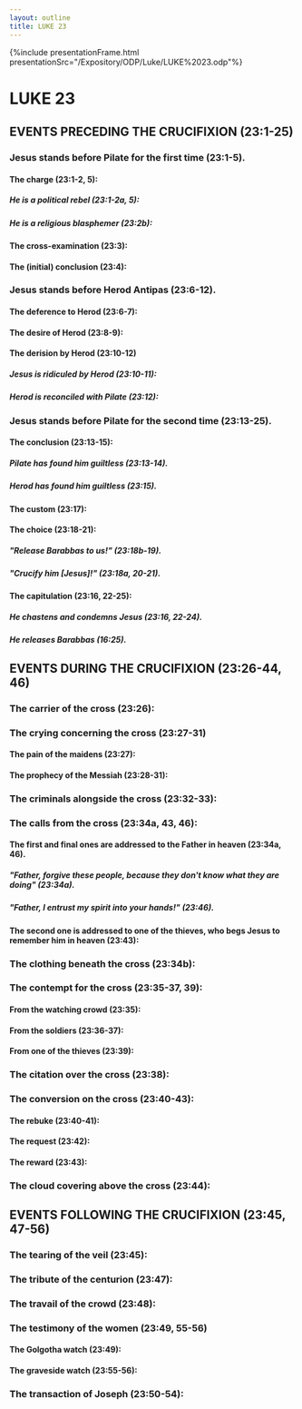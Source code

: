 ```yaml
---
layout: outline
title: LUKE 23
---
```

{%include presentationFrame.html presentationSrc="/Expository/ODP/Luke/LUKE%2023.odp"%}

# LUKE 23
## EVENTS PRECEDING THE CRUCIFIXION (23:1-25) 
###  Jesus stands before Pilate for the first time (23:1-5). 
####  The charge (23:1-2, 5): 
#####  He is a political rebel (23:1-2a, 5): 
#####  He is a religious blasphemer (23:2b): 
####  The cross-examination (23:3): 
####  The (initial) conclusion (23:4): 
###  Jesus stands before Herod Antipas (23:6-12). 
####  The deference to Herod (23:6-7): 
####  The desire of Herod (23:8-9): 
####  The derision by Herod (23:10-12) 
#####  Jesus is ridiculed by Herod (23:10-11): 
#####  Herod is reconciled with Pilate (23:12): 
###  Jesus stands before Pilate for the second time (23:13-25). 
####  The conclusion (23:13-15): 
#####  Pilate has found him guiltless (23:13-14). 
#####  Herod has found him guiltless (23:15). 
####  The custom (23:17): 
####  The choice (23:18-21): 
#####  \"Release Barabbas to us!\" (23:18b-19). 
#####  \"Crucify him \[Jesus\]!\" (23:18a, 20-21). 
####  The capitulation (23:16, 22-25): 
#####  He chastens and condemns Jesus (23:16, 22-24). 
#####  He releases Barabbas (16:25). 
## EVENTS DURING THE CRUCIFIXION (23:26-44, 46) 
###  The carrier of the cross (23:26): 
###  The crying concerning the cross (23:27-31) 
####  The pain of the maidens (23:27): 
####  The prophecy of the Messiah (23:28-31): 
###  The criminals alongside the cross (23:32-33): 
###  The calls from the cross (23:34a, 43, 46): 
####  The first and final ones are addressed to the Father in heaven (23:34a, 46). 
#####  \"Father, forgive these people, because they don\'t know what they are doing\" (23:34a). 
#####  \"Father, I entrust my spirit into your hands!\" (23:46). 
####  The second one is addressed to one of the thieves, who begs Jesus to remember him in heaven (23:43): 
###  The clothing beneath the cross (23:34b): 
###  The contempt for the cross (23:35-37, 39): 
####  From the watching crowd (23:35): 
####  From the soldiers (23:36-37): 
####  From one of the thieves (23:39): 
###  The citation over the cross (23:38): 
###  The conversion on the cross (23:40-43): 
####  The rebuke (23:40-41): 
####  The request (23:42): 
####  The reward (23:43): 
###  The cloud covering above the cross (23:44): 
## EVENTS FOLLOWING THE CRUCIFIXION (23:45, 47-56) 
###  The tearing of the veil (23:45): 
###  The tribute of the centurion (23:47): 
###  The travail of the crowd (23:48): 
###  The testimony of the women (23:49, 55-56) 
####  The Golgotha watch (23:49): 
####  The graveside watch (23:55-56): 
###  The transaction of Joseph (23:50-54): 

